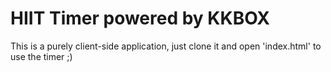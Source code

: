 # HIIT Timer powered by KKBOX

This is a purely client-side application, just clone it and open 'index.html' to use the timer ;)
